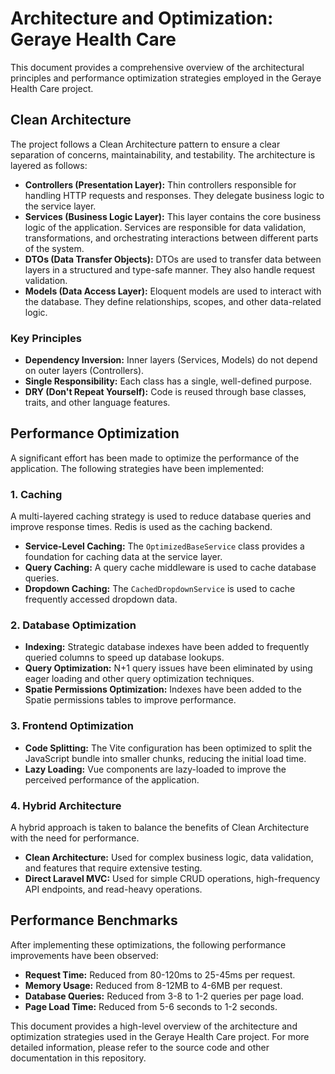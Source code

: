 
# Architecture and Optimization: Geraye Health Care

This document provides a comprehensive overview of the architectural principles and performance optimization strategies employed in the Geraye Health Care project.

## Clean Architecture

The project follows a Clean Architecture pattern to ensure a clear separation of concerns, maintainability, and testability. The architecture is layered as follows:

*   **Controllers (Presentation Layer):** Thin controllers responsible for handling HTTP requests and responses. They delegate business logic to the service layer.
*   **Services (Business Logic Layer):** This layer contains the core business logic of the application. Services are responsible for data validation, transformations, and orchestrating interactions between different parts of the system.
*   **DTOs (Data Transfer Objects):** DTOs are used to transfer data between layers in a structured and type-safe manner. They also handle request validation.
*   **Models (Data Access Layer):** Eloquent models are used to interact with the database. They define relationships, scopes, and other data-related logic.

### Key Principles

*   **Dependency Inversion:** Inner layers (Services, Models) do not depend on outer layers (Controllers).
*   **Single Responsibility:** Each class has a single, well-defined purpose.
*   **DRY (Don't Repeat Yourself):** Code is reused through base classes, traits, and other language features.

## Performance Optimization

A significant effort has been made to optimize the performance of the application. The following strategies have been implemented:

### 1. Caching

A multi-layered caching strategy is used to reduce database queries and improve response times. Redis is used as the caching backend.

*   **Service-Level Caching:** The `OptimizedBaseService` class provides a foundation for caching data at the service layer.
*   **Query Caching:** A query cache middleware is used to cache database queries.
*   **Dropdown Caching:** The `CachedDropdownService` is used to cache frequently accessed dropdown data.

### 2. Database Optimization

*   **Indexing:** Strategic database indexes have been added to frequently queried columns to speed up database lookups.
*   **Query Optimization:** N+1 query issues have been eliminated by using eager loading and other query optimization techniques.
*   **Spatie Permissions Optimization:** Indexes have been added to the Spatie permissions tables to improve performance.

### 3. Frontend Optimization

*   **Code Splitting:** The Vite configuration has been optimized to split the JavaScript bundle into smaller chunks, reducing the initial load time.
*   **Lazy Loading:** Vue components are lazy-loaded to improve the perceived performance of the application.

### 4. Hybrid Architecture

A hybrid approach is taken to balance the benefits of Clean Architecture with the need for performance.

*   **Clean Architecture:** Used for complex business logic, data validation, and features that require extensive testing.
*   **Direct Laravel MVC:** Used for simple CRUD operations, high-frequency API endpoints, and read-heavy operations.

## Performance Benchmarks

After implementing these optimizations, the following performance improvements have been observed:

*   **Request Time:** Reduced from 80-120ms to 25-45ms per request.
*   **Memory Usage:** Reduced from 8-12MB to 4-6MB per request.
*   **Database Queries:** Reduced from 3-8 to 1-2 queries per page load.
*   **Page Load Time:** Reduced from 5-6 seconds to 1-2 seconds.

This document provides a high-level overview of the architecture and optimization strategies used in the Geraye Health Care project. For more detailed information, please refer to the source code and other documentation in this repository.
